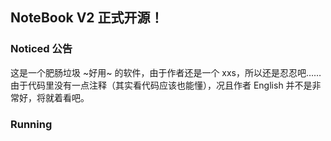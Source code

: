 ## NoteBook V2 正式开源！
### Noticed 公告
这是一个肥肠垃圾 ~好用~ 的软件，由于作者还是一个 xxs，所以还是忍忍吧……
由于代码里没有一点注释（其实看代码应该也能懂），况且作者 English 并不是非常好，将就着看吧。
### Running
